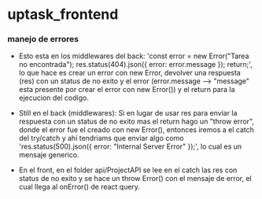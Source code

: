 # uptask_frontend

### manejo de errores

- Esto esta en los middlewares del back:
  'const error = new Error("Tarea no encontrada");
  res.status(404).json({ error: error.message });
  return;', lo que hace es crear un error con new Error, devolver una respuesta (res) con un status de no exito y el error (error.message --> "message" esta presente por crear el error con new Error()) y el return para la ejecucion del codigo.

- Still en el back (middlewares): Si en lugar de usar res para enviar la respuesta con un status de no exito mas el return hago un "throw error", donde el error fue el creado con new Error(), entonces iremos a el catch del try/catch y ahí tendriams que enviar algo como 'res.status(500).json({ error: "Internal Server Error" });', lo cual es un mensaje generico.

- En el front, en el folder api/ProjectAPI se lee en el catch las res con status de no exito y se hace un throw Error() con el mensaje de error, el cual llega al onError() de react query.

